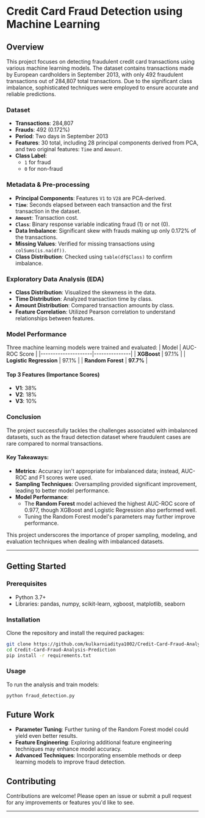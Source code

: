 
# **Credit Card Fraud Detection using Machine Learning**

## **Overview**
This project focuses on detecting fraudulent credit card transactions using various machine learning models. The dataset contains transactions made by European cardholders in September 2013, with only 492 fraudulent transactions out of 284,807 total transactions. Due to the significant class imbalance, sophisticated techniques were employed to ensure accurate and reliable predictions.

### **Dataset**
- **Transactions**: 284,807
- **Frauds**: 492 (0.172%)
- **Period**: Two days in September 2013
- **Features**: 30 total, including 28 principal components derived from PCA, and two original features: `Time` and `Amount`.
- **Class Label**: 
  - `1` for fraud
  - `0` for non-fraud

### **Metadata & Pre-processing**
- **Principal Components**: Features `V1` to `V28` are PCA-derived.
- **`Time`**: Seconds elapsed between each transaction and the first transaction in the dataset.
- **`Amount`**: Transaction cost.
- **`Class`**: Binary response variable indicating fraud (1) or not (0).
- **Data Imbalance**: Significant skew with frauds making up only 0.172% of the transactions.
- **Missing Values**: Verified for missing transactions using `colSums(is.na(df))`.
- **Class Distribution**: Checked using `table(df$Class)` to confirm imbalance.

### **Exploratory Data Analysis (EDA)**
- **Class Distribution**: Visualized the skewness in the data.
- **Time Distribution**: Analyzed transaction time by class.
- **Amount Distribution**: Compared transaction amounts by class.
- **Feature Correlation**: Utilized Pearson correlation to understand relationships between features.

### **Model Performance**
Three machine learning models were trained and evaluated:
| Model               | AUC-ROC Score  |
|---------------------|---------------|
| **XGBoost**         | 97.1%         |
| **Logistic Regression** | 97.1%     |
| **Random Forest**   | **97.7%**     |

#### **Top 3 Features (Importance Scores)**
- **V1**: 38%
- **V2**: 18%
- **V3**: 10%

### **Conclusion**
The project successfully tackles the challenges associated with imbalanced datasets, such as the fraud detection dataset where fraudulent cases are rare compared to normal transactions. 

#### **Key Takeaways:**
- **Metrics**: Accuracy isn't appropriate for imbalanced data; instead, AUC-ROC and F1 scores were used.
- **Sampling Techniques**: Oversampling provided significant improvement, leading to better model performance.
- **Model Performance**: 
  - The **Random Forest** model achieved the highest AUC-ROC score of 0.977, though XGBoost and Logistic Regression also performed well.
  - Tuning the Random Forest model's parameters may further improve performance.
  
This project underscores the importance of proper sampling, modeling, and evaluation techniques when dealing with imbalanced datasets.

---

## **Getting Started**

### **Prerequisites**
- Python 3.7+
- Libraries: pandas, numpy, scikit-learn, xgboost, matplotlib, seaborn

### **Installation**
Clone the repository and install the required packages:

```bash
git clone https://github.com/kulkarniaditya1002/Credit-Card-Fraud-Analysis-Prediction.git
cd Credit-Card-Fraud-Analysis-Prediction
pip install -r requirements.txt
```

### **Usage**
To run the analysis and train models:

```bash
python fraud_detection.py
```

## **Future Work**
- **Parameter Tuning**: Further tuning of the Random Forest model could yield even better results.
- **Feature Engineering**: Exploring additional feature engineering techniques may enhance model accuracy.
- **Advanced Techniques**: Incorporating ensemble methods or deep learning models to improve fraud detection.

## **Contributing**
Contributions are welcome! Please open an issue or submit a pull request for any improvements or features you'd like to see.


---
